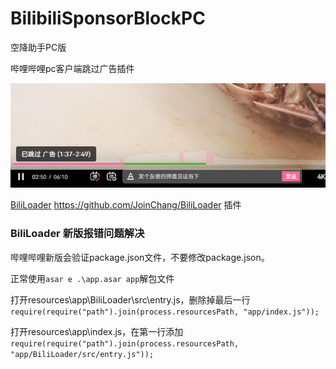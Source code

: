 # BilibiliSponsorBlockPC

空降助手PC版

哔哩哔哩pc客户端跳过广告插件

![](./img/1.png)

[BiliLoader](https://github.com/JoinChang/BiliLoader) https://github.com/JoinChang/BiliLoader 插件

### BiliLoader 新版报错问题解决

哔哩哔哩新版会验证package.json文件，不要修改package.json。

正常使用`asar e .\app.asar app`解包文件

打开resources\app\BiliLoader\src\entry.js，删除掉最后一行`require(require("path").join(process.resourcesPath, "app/index.js"));`

打开resources\app\index.js，在第一行添加`require(require("path").join(process.resourcesPath, "app/BiliLoader/src/entry.js"));`
